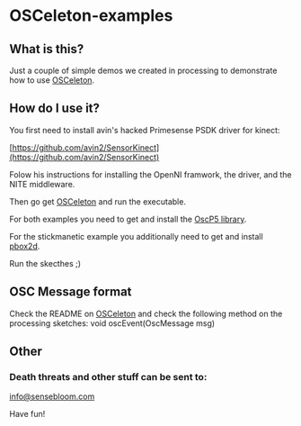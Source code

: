 OSCeleton-examples
=========

What is this?
-------------

Just a couple of simple demos we created in processing to demonstrate how
to use [OSCeleton](https://github.com/Sensebloom/OSCeleton).


How do I use it?
----------------

You first need to install avin's hacked Primesense PSDK driver for kinect:

[https://github.com/avin2/SensorKinect](https://github.com/avin2/SensorKinect)

Folow his instructions for installing the OpenNI framwork, the driver, and the NITE middleware.

Then go get [OSCeleton](https://github.com/Sensebloom/OSCeleton) and
run the executable.

For both examples you need to get and install the [OscP5 library](http://www.sojamo.de/libraries/oscP5/).

For the stickmanetic example you additionally need to get and install
[pbox2d](http://code.google.com/p/pbox2d/).

Run the skecthes ;)


OSC Message format
------------------

Check the README on
[OSCeleton](https://github.com/Sensebloom/OSCeleton)
and check the following method on the processing sketches:
    void oscEvent(OscMessage msg)


Other
-----

### Death threats and other stuff can be sent to:
<info@sensebloom.com>

Have fun!
